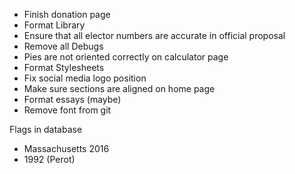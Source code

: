 -   Finish donation page
-   Format Library
-   Ensure that all elector numbers are accurate in official proposal
-   Remove all Debugs
-   Pies are not oriented correctly on calculator page
-   Format Stylesheets
-   Fix social media logo position
-   Make sure sections are aligned on home page
-   Format essays (maybe)
-   Remove font from git

Flags in database

-   Massachusetts 2016
-   1992 (Perot)
